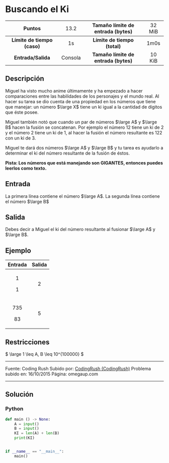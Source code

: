 # Buscando el Ki

|           Puntos          |<span style="font-weight: normal;">13.2</span>|  Tamaño límite de entrada (bytes)  |<span style="font-weight: normal;">32 MiB</span>|
|      :------------:       |               :------------:                  |           :------------:           | :------------: |
|**Límite de tiempo (caso)**|                     1s                        |    **Límite de tiempo (total)**    |      1m0s      |
|     **Entrada/Salida**    |                  Consola                      |**Tamaño límite de entrada (bytes)**|     10 KiB     |

## Descripción
Miguel ha visto mucho anime últimamente y ha empezado a hacer comparaciones entre las habilidades de los personajes y el mundo real. Al hacer su tarea se dio cuenta de una propiedad en los números que tiene que manejar: un número $\large X$ tiene un ki igual a la cantidad de dígitos que éste posee.

Miguel también notó que cuando un par de números $\large A$ y $\large B$ hacen la fusión se concatenan. Por ejemplo el número 12 tiene un ki de 2 y el número 2 tiene un ki de 1, al hacer la fusión el número resultante es 122 con un ki de 3.

Miguel te dará dos números $\large A$ y $\large B$ y tu tarea es ayudarlo a determinar el ki del número resultante de la fusión de éstos.

**Pista: Los números que está manejando son GIGANTES, entonces puedes leerlos como texto.**

## Entrada
La primera línea contiene el número $\large A$. La segunda línea contiene el número $\large B$

## Salida
Debes decir a Miguel el ki del número resultante al fusionar $\large A$ y $\large B$.

## Ejemplo
<table style="text-align: center;" >
    <thead>
        <tr>
            <th>Entrada</th>
            <th>Salida</th>
        </tr>
    </thead>
    <tbody>
        <tr>
            <td>
                <p>1</p>
                <p>1</p>
            </td>
            <td>2</td>
        </tr>
        <tr>
            <td>
                <p>735</p>
                <p>83</p>
            </td>
            <td>5</td>
        </tr>
    </tbody>
</table>

## Restricciones
$
    \large 1 \leq A, B \leq 10^{100000}
$

------------

Fuente: Coding Rush
Subido por: [CodingRush (CodingRush)](https://omegaup.com/profile/CodingRush/ "CodingRush (CodingRush)")
Problema subido en: 16/10/2015
Página: omegaup.com

------------

## Solución
### Python
```py
def main () -> None:
    A = input()
    B = input()
    KI = len(A) + len(B)
    print(KI)


if __name__ == "__main__":
    main()
```
